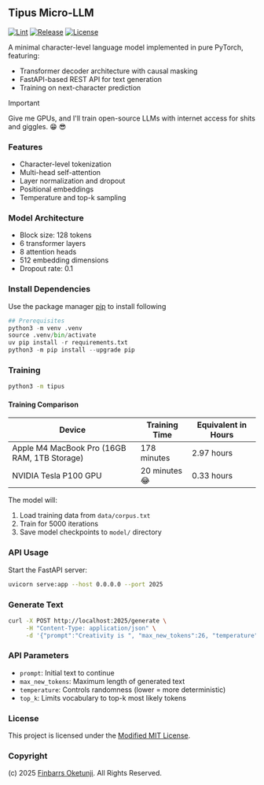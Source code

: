 ## Tipus Micro-LLM

[![Lint](https://github.com/0xnu/tipus-micro-llm/actions/workflows/lint.yaml/badge.svg)](https://github.com/0xnu/tipus-micro-llm/actions/workflows/lint.yaml)
[![Release](https://img.shields.io/github/release/0xnu/tipus-micro-llm.svg)](https://github.com/0xnu/tipus-micro-llm/releases/latest)
[![License](https://img.shields.io/badge/License-Modified_MIT-f5de53?&color=f5de53)](/LICENSE)

A minimal character-level language model implemented in pure PyTorch, featuring:

- Transformer decoder architecture with causal masking
- FastAPI-based REST API for text generation
- Training on next-character prediction

> [!IMPORTANT]
> Give me GPUs, and I'll train open-source LLMs with internet access for shits and giggles. 😁 😎

### Features

- Character-level tokenization
- Multi-head self-attention
- Layer normalization and dropout
- Positional embeddings
- Temperature and top-k sampling

### Model Architecture

- Block size: 128 tokens
- 6 transformer layers
- 8 attention heads
- 512 embedding dimensions
- Dropout rate: 0.1

### Install Dependencies

Use the package manager [pip](https://pip.pypa.io/en/stable/) to install following

```python
## Prerequisites
python3 -m venv .venv
source .venv/bin/activate
uv pip install -r requirements.txt
python3 -m pip install --upgrade pip
```

### Training

```sh
python3 -m tipus
```

#### Training Comparison

| **Device**                     | **Training Time**         | **Equivalent in Hours** |
|--------------------------------|---------------------------|--------------------------|
| Apple M4 MacBook Pro (16GB RAM, 1TB Storage) | 178 minutes               | 2.97 hours               |
| NVIDIA Tesla P100 GPU                        | 20 minutes 😂             | 0.33 hours               |

The model will:

1. Load training data from `data/corpus.txt`
2. Train for 5000 iterations
3. Save model checkpoints to `model/` directory

### API Usage

Start the FastAPI server:

```sh
uvicorn serve:app --host 0.0.0.0 --port 2025
```

### Generate Text

```sh
curl -X POST http://localhost:2025/generate \
     -H "Content-Type: application/json" \
     -d '{"prompt":"Creativity is ", "max_new_tokens":26, "temperature":0.8, "top_k": 1}'
```

### API Parameters

- `prompt`: Initial text to continue
- `max_new_tokens`: Maximum length of generated text
- `temperature`: Controls randomness (lower = more deterministic)
- `top_k`: Limits vocabulary to top-k most likely tokens

### License

This project is licensed under the [Modified MIT License](./LICENSE).

### Copyright

(c) 2025 [Finbarrs Oketunji](https://finbarrs.eu). All Rights Reserved.
